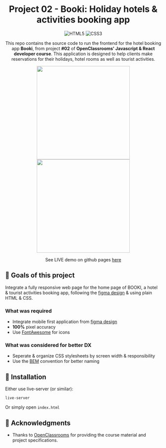 <div align="center">

# Project 02 - Booki: Holiday hotels & activities booking app
![HTML5](https://img.shields.io/badge/HTML-239120?style=for-the-badge&logo=html5&logoColor=white)
![CSS3](https://img.shields.io/badge/CSS3-1572B6?style=for-the-badge&logo=css3&logoColor=white)


This repo contains the source code to run the frontend for the hotel booking app **Booki**, from project **#02** of **OpenClassrooms' Javascript & React developer course**.
This application is designed to help clients make reservations for their holidays, hotel rooms as well as tourist activities.


<img height="300px" src="https://user-images.githubusercontent.com/68517837/231093749-76f07adb-a046-4be5-91df-925d83024c35.gif" />
<img height="300px" src="https://user-images.githubusercontent.com/68517837/231096517-816b44fe-b4d0-4c86-9e66-178b0987995a.gif" />

  
 See LIVE demo on github pages [here](https://anthonypoullain.github.io/OC-P2-Booki/)
  
  
</div>

## 🎯 Goals of this project

Integrate a fully responsive web page for the home page of BOOKI, a hotel & tourist activities booking app, following the [figma design](https://www.figma.com/file/r9YJyUkpVdrxzBBKGH7reY/Maquettes-Booki-(desktop%2C-mobile%2C-tablette)?node-id=3%3A0&t=aSSTnHDTI9f1lLka-0) & using plain HTML & CSS.

### What was required

- Integrate mobile first application from [figma design](https://www.figma.com/file/r9YJyUkpVdrxzBBKGH7reY/Maquettes-Booki-(desktop%2C-mobile%2C-tablette)?node-id=3%3A0&t=aSSTnHDTI9f1lLka-0)
- **100%** pixel accuracy
- Use [FontAwesome](https://fontawesome.com/) for icons

### What was considered for better DX

- Seperate & organize CSS stylesheets by screen width & responsibility
- Use the [BEM](https://getbem.com/) convention for better naming

## 📝 Installation

Either use live-server (or similar):
```
live-server
```
Or simply open `index.html`

## 📃 Acknowledgments

- Thanks to [OpenClassrooms](https://openclassrooms.com/en/) for providing the course material and project specifications.
